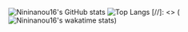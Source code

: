 ![Nininanou16's GitHub stats](https://github-readme-stats.vercel.app/api?username=Nininanou16&show_icons=true&count_private=true)
![Top Langs](https://github-readme-stats.vercel.app/api/top-langs/?username=Nininanou16)
[//]: <> (![Nininanou16's wakatime stats](https://github-readme-stats.vercel.app/api/wakatime?username=845d0063-dd04-47d2-86f3-88d633274999))
